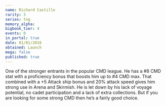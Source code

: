 ```yaml
---
name: Richard Castillo
rarity: 3
series: tng
memory_alpha:
bigbook_tier: 4
events: 0
in_portal: true
date: 01/01/2016
obtained: Launch
mega: false
published: true
---
```


One of the stronger entrants in the popular CMD league. He has a #8 CMD stat with a proficiency bonus that boosts him up to #4 CMD max. That combined with a +5 Attack ship bonus and 20% attack speed gives him strong use in Arena and Skirmish. He is let down by his lack of voyage potential, no cadet participation and a lack of extra collections. But if you are looking for some strong CMD then he’s a fairly good choice.
